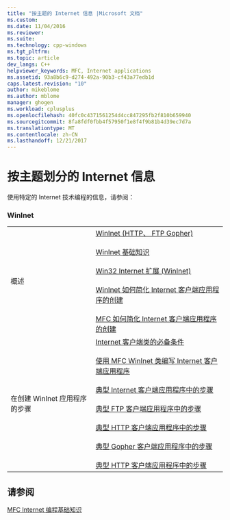 ```yaml
---
title: "按主题的 Internet 信息 |Microsoft 文档"
ms.custom: 
ms.date: 11/04/2016
ms.reviewer: 
ms.suite: 
ms.technology: cpp-windows
ms.tgt_pltfrm: 
ms.topic: article
dev_langs: C++
helpviewer_keywords: MFC, Internet applications
ms.assetid: 93a8b6c9-d274-492a-90b3-cf43a77edb1d
caps.latest.revision: "10"
author: mikeblome
ms.author: mblome
manager: ghogen
ms.workload: cplusplus
ms.openlocfilehash: 40fc0c4371561254d4cc847295fb2f810b659940
ms.sourcegitcommit: 8fa8fdf0fbb4f57950f1e8f4f9b81b4d39ec7d7a
ms.translationtype: MT
ms.contentlocale: zh-CN
ms.lasthandoff: 12/21/2017
---
```

# <a name="internet-information-by-topic"></a>按主题划分的 Internet 信息
使用特定的 Internet 技术编程的信息，请参阅：  
  
### <a name="wininet"></a>WinInet  
  
|||  
|-|-|  
|概述|[WinInet (HTTP、 FTP Gopher)](../mfc/win32-internet-extensions-wininet.md)<br /><br /> [WinInet 基础知识](../mfc/wininet-basics.md)<br /><br /> [Win32 Internet 扩展 (WinInet)](../mfc/win32-internet-extensions-wininet.md)<br /><br /> [WinInet 如何简化 Internet 客户端应用程序的创建](../mfc/how-wininet-makes-it-easier-to-create-internet-client-applications.md)<br /><br /> [MFC 如何简化 Internet 客户端应用程序的创建](../mfc/how-mfc-makes-it-easier-to-create-internet-client-applications.md)|  
|在创建 WinInet 应用程序的步骤|[Internet 客户端类的必备条件](../mfc/prerequisites-for-internet-client-classes.md)<br /><br /> [使用 MFC WinInet 类编写 Internet 客户端应用程序](../mfc/writing-an-internet-client-application-using-mfc-wininet-classes.md)<br /><br /> [典型 Internet 客户端应用程序中的步骤](../mfc/steps-in-a-typical-internet-client-application.md)<br /><br /> [典型 FTP 客户端应用程序中的步骤](../mfc/steps-in-a-typical-ftp-client-application.md)<br /><br /> [典型 HTTP 客户端应用程序中的步骤](../mfc/steps-in-a-typical-http-client-application.md)<br /><br /> [典型 Gopher 客户端应用程序中的步骤](../mfc/steps-in-a-typical-gopher-client-application.md)<br /><br /> [典型 HTTP 客户端应用程序中的步骤](../mfc/steps-in-a-typical-http-client-application.md)|  
  
## <a name="see-also"></a>请参阅  
 [MFC Internet 编程基础知识](../mfc/mfc-internet-programming-basics.md)


